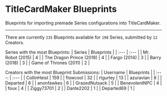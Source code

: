 # TitleCardMaker Blueprints

Blueprints for importing premade Series configurations into TitleCardMaker.

---

There are currently `235` Blueprints available for `198` Series, submitted by `12` Creators.

Series with the most Blueprints:
| Series | Blueprints |
| :--- | :--- |
| Mr. Robot (2015) | 4 |
| The Dragon Prince (2018) | 4 |
| Fargo (2014) | 3 |
| Barry (2018) | 3 |
| Game of Thrones (2011) | 2 |

Creators with the most Blueprint Submissions:
| Username | Blueprints |
| :---: | :--- |
| CollinHeist | 159 |
| flowcool | 32 |
| rtgurley | 13 |
| azuravian | 8 |
| Departed | 6 |
| anonfawkes | 6 |
| GrazedNutsack | 5 |
| BenevolentNPC | 4 |
| foux | 4 |
| Ziggy73701 | 2 |
| Dante2202 | 1 |
| Departed69 | 1 |

